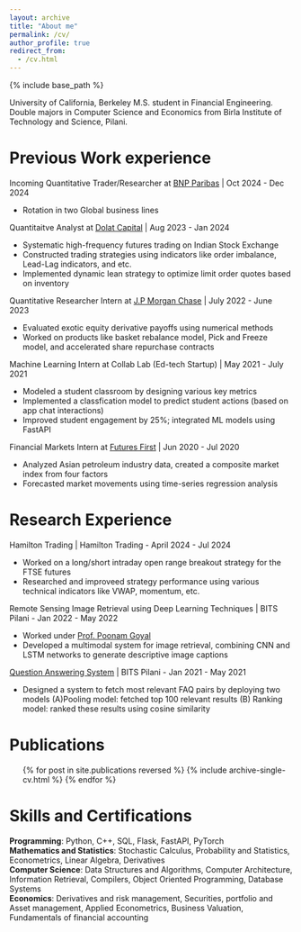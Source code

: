 ```yaml
---
layout: archive
title: "About me"
permalink: /cv/
author_profile: true
redirect_from:
  - /cv.html
---
```


{% include base_path %}

University of California, Berkeley M.S. student in Financial Engineering.   
Double majors in Computer Science and Economics from Birla Institute of Technology and Science, Pilani.

Previous Work experience
======
Incoming Quantitative Trader/Researcher at [BNP Paribas](https://usa.bnpparibas/en/) \| Oct 2024 - Dec 2024
* Rotation in two Global business lines

Quantitaitve Analyst at [Dolat Capital](https://www.dolatcapital.com/) \| Aug 2023 - Jan 2024
* Systematic high-frequency futures trading on Indian Stock Exchange
* Constructed trading strategies using indicators like order imbalance, Lead-Lag indicators, and etc. 
* Implemented dynamic lean strategy to optimize limit order quotes based on inventory

Quantitative Researcher Intern at [J.P Morgan Chase](https://www.jpmorganchase.com/) \| July 2022 - June 2023
* Evaluated exotic equity derivative payoffs using numerical methods
* Worked on products like basket rebalance model, Pick and Freeze model, and accelerated share repurchase contracts 

Machine Learning Intern at Collab Lab (Ed-tech Startup) \| May 2021 - July 2021
* Modeled a student classroom by designing various key metrics
* Implemented a classfication model to predict student actions (based on app chat interactions)
* Improved student engagement by 25%; integrated ML models using FastAPI

Financial Markets Intern at [Futures First](https://futuresfirst.com/) \| Jun 2020 - Jul 2020
* Analyzed Asian petroleum industry data, created a composite market index from four factors
* Forecasted market movements using time-series regression analysis
  
Research Experience
======
Hamilton Trading \| Hamilton Trading -  April 2024 - Jul 2024
* Worked on a long/short intraday open range breakout strategy for the FTSE futures
* Researched and improveed strategy performance using various technical indicators like VWAP, momentum, etc.

Remote Sensing Image Retrieval using Deep Learning Techniques \| BITS Pilani - Jan 2022 - May 2022
* Worked under [Prof. Poonam Goyal](https://www.bits-pilani.ac.in/pilani/poonam-goyal/) 
* Developed a multimodal system for image retrieval, combining CNN and LSTM networks to generate descriptive image captions
  
[Question Answering System](https://drive.google.com/file/d/1sSQMzgrZ6lOfPkdqOkmTA19KyspMSyND/view) \| BITS Pilani - Jan 2021 - May 2021
* Designed a system to fetch most relevant FAQ pairs by deploying two models (A)Pooling model: fetched top 100 relevant results (B) Ranking model: ranked these results using cosine similarity

Publications
======
<ul>{% for post in site.publications reversed %}
  {% include archive-single-cv.html %}
{% endfor %}</ul>


Skills and Certifications
======
__Programming__: Python, C++, SQL, Flask, FastAPI, PyTorch     
__Mathematics and Statistics__: Stochastic Calculus, Probability and Statistics, Econometrics, Linear Algebra, Derivatives     
__Computer Science__: Data Structures and Algorithms, Computer Architecture, Information Retrieval, Compilers, Object Oriented Programming, Database Systems     
__Economics__: Derivatives and risk management, Securities, portfolio and Asset management, Applied Econometrics, Business Valuation, Fundamentals of financial accounting    


